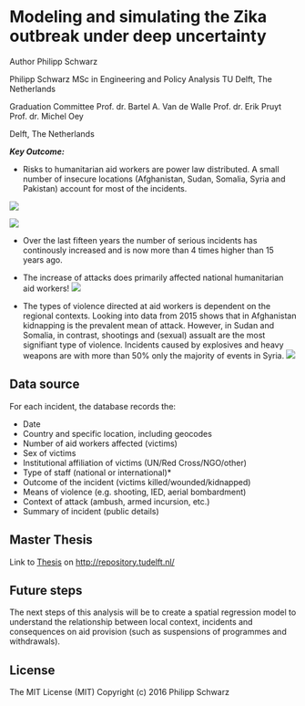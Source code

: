 # Modeling and simulating the Zika outbreak under deep uncertainty
Author Philipp Schwarz

Philipp Schwarz
MSc in Engineering and Policy Analysis
TU Delft, The Netherlands

Graduation Committee
Prof. dr. Bartel A. Van de Walle
Prof. dr. Erik Pruyt
Prof. dr. Michel Oey

Delft, The Netherlands

***Key Outcome:*** 
* Risks to humanitarian aid workers are power law distributed. A small number of insecure locations (Afghanistan, Sudan, Somalia, Syria and Pakistan) account for most of the incidents.

![](figs/Animation_Aegypti_v2.gif.png)

![](figs/Animation_Albopictus_v2.gifp.png)

* Over the last fifteen years the number of serious incidents has continously increased and is now more than 4 times higher than 15 years ago. 
* The increase of attacks does primarily affected national humanitarian aid workers!
![](results/Affected_nationals_vs_internations.png)

* The types of violence directed at aid workers is dependent on the regional contexts. Looking into data from 2015 shows that in Afghanistan kidnapping is the prevalent mean of attack. However, in Sudan and Somalia, in contrast, shootings and (sexual) assualt are the most signifiant type of violence. Incidents caused by explosives and heavy weapons are with more than 50% only the majority of events in Syria.
![](results/Barh_top5nations_attacktype.png)

## Data source
For each incident, the database records the:

* Date
* Country and specific location, including geocodes
* Number of aid workers affected (victims)
* Sex of victims
* Institutional affiliation of victims (UN/Red Cross/NGO/other)
* Type of staff (national or international)*
* Outcome of the incident (victims killed/wounded/kidnapped)
* Means of violence (e.g. shooting, IED, aerial bombardment)
* Context of attack (ambush, armed incursion, etc.)
* Summary of incident (public details)

## Master Thesis
Link to [Thesis](uuid:4957df8e-3de1-4b5e-8231-731287a4ede4) on http://repository.tudelft.nl/ 
## Future steps
The next steps of this analysis will be to create a spatial regression model to understand the relationship between local context, incidents and consequences on aid provision (such as suspensions of programmes and withdrawals). 

## License
The MIT License (MIT)
Copyright (c) 2016 Philipp Schwarz
